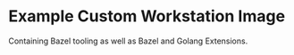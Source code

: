 # Example Custom Workstation Image

Containing Bazel tooling as well as Bazel and Golang Extensions.